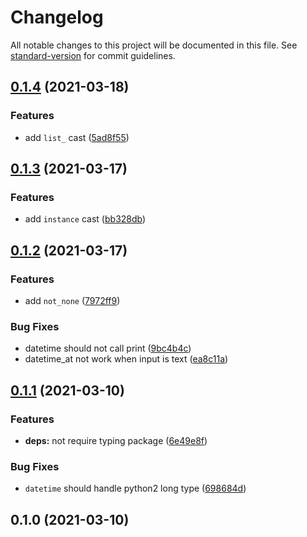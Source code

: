 # Changelog

All notable changes to this project will be documented in this file. See [standard-version](https://github.com/conventional-changelog/standard-version) for commit guidelines.

## [0.1.4](https://github.com/NateScarlet/cast-unknown-python/compare/v0.1.3...v0.1.4) (2021-03-18)

### Features

- add `list_` cast ([5ad8f55](https://github.com/NateScarlet/cast-unknown-python/commit/5ad8f55e8be33f45922aae5269e61973827854a5))

## [0.1.3](https://github.com/NateScarlet/cast-unknown-python/compare/v0.1.2...v0.1.3) (2021-03-17)

### Features

- add `instance` cast ([bb328db](https://github.com/NateScarlet/cast-unknown-python/commit/bb328dbc2a12b948a5bd18fcd1b1227b2674eb7b))

## [0.1.2](https://github.com/NateScarlet/cast-unknown-python/compare/v0.1.1...v0.1.2) (2021-03-17)

### Features

- add `not_none` ([7972ff9](https://github.com/NateScarlet/cast-unknown-python/commit/7972ff9bb5273a8c7b7480d90bc2be2a16adbdb4))

### Bug Fixes

- datetime should not call print ([9bc4b4c](https://github.com/NateScarlet/cast-unknown-python/commit/9bc4b4c4bd1dd83790323a9273ffd5213d3fa039))
- datetime_at not work when input is text ([ea8c11a](https://github.com/NateScarlet/cast-unknown-python/commit/ea8c11ac3a74bbce8d762aa638ee23eb7f38c965))

## [0.1.1](https://github.com/NateScarlet/cast-unknown-python/compare/v0.1.0...v0.1.1) (2021-03-10)

### Features

- **deps:** not require typing package ([6e49e8f](https://github.com/NateScarlet/cast-unknown-python/commit/6e49e8fefe1e8d2eff4d489c451e9aaf1d5cb3ca))

### Bug Fixes

- `datetime` should handle python2 long type ([698684d](https://github.com/NateScarlet/cast-unknown-python/commit/698684d345bff86e94e856e026a4ce735ef6d016))

## 0.1.0 (2021-03-10)
